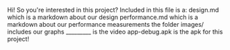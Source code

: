 Hi!
So you're interested in this project?
Included in this file is a:
design.md which is a markdown about our design
performance.md which is a markdown about our performance measurements
the folder images/ includes our graphs
_________ is the video
app-debug.apk is the apk for this project!